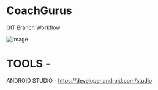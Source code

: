 # CoachGurus

GIT Branch Workflow

![image](https://user-images.githubusercontent.com/107014620/172281264-ac2f5a9a-4316-43d0-bbaa-cdb9cf0798d0.png)

# TOOLS - 

ANDROID STUDIO - https://developer.android.com/studio

